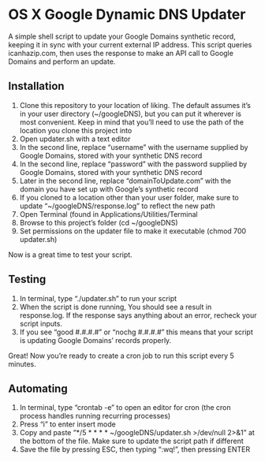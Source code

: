 # OS X Google Dynamic DNS Updater
A simple shell script to update your Google Domains synthetic record, keeping it in sync with your current external IP address. This script queries icanhazip.com, then uses the response to make an API call to Google Domains and perform an update.

## Installation

1. Clone this repository to your location of liking. The default assumes it’s in your user directory (~/googleDNS), but you can put it wherever is most convenient. Keep in mind that you’ll need to use the path of the location you clone this project into
2. Open updater.sh with a text editor
3. In the second line, replace “username” with the username supplied by Google Domains, stored with your synthetic DNS record
4. In the second line, replace “password” with the password supplied by Google Domains, stored with your synthetic DNS record
5. Later in the second line, replace “domainToUpdate.com” with the domain you have set up with Google’s synthetic record
6. If you cloned to a location other than your user folder, make sure to update “~/googleDNS/response.log” to reflect the new path
7. Open Terminal (found in Applications/Utilities/Terminal
8. Browse to this project’s folder (cd ~/googleDNS)
9. Set permissions on the updater file to make it executable (chmod 700 updater.sh)

Now is a great time to test your script.

## Testing
1. In terminal, type “./updater.sh” to run your script
2. When the script is done running, You should see a result in response.log. If the response says anything about an error, recheck your script inputs.
3. If you see “good #.#.#.#” or “nochg #.#.#.#” this means that your script is updating Google Domains’ records properly.

Great! Now you’re ready to create a cron job to run this script every 5 minutes.

## Automating
1. In terminal, type “crontab -e” to open an editor for cron (the cron process handles running recurring processes)
2. Press “i” to enter insert mode
3. Copy and paste ”*/5 * * * * ~/googleDNS/updater.sh >/dev/null 2>&1” at the bottom of the file. Make sure to update the script path if different
4. Save the file by pressing ESC, then typing “:wq!”, then pressing ENTER
